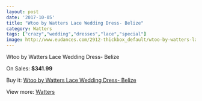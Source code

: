 ```yaml
---
layout: post
date: '2017-10-05'
title: "Wtoo by Watters Lace Wedding Dress- Belize"
category: Watters
tags: ["crazy","wedding","dresses","lace","special"]
image: http://www.eudances.com/2912-thickbox_default/wtoo-by-watters-lace-wedding-dress-belize.jpg
---
```

Wtoo by Watters Lace Wedding Dress- Belize

On Sales: **$341.99**
<a href="https://www.eudances.com/en/watters/1009-wtoo-by-watters-lace-wedding-dress-belize.html"><amp-img layout="responsive" width="600" height="600" src="//www.eudances.com/2912-thickbox_default/wtoo-by-watters-lace-wedding-dress-belize.jpg" alt="Wtoo by Watters Lace Wedding Dress- Belize 0" /></a>
<a href="https://www.eudances.com/en/watters/1009-wtoo-by-watters-lace-wedding-dress-belize.html"><amp-img layout="responsive" width="600" height="600" src="//www.eudances.com/2913-thickbox_default/wtoo-by-watters-lace-wedding-dress-belize.jpg" alt="Wtoo by Watters Lace Wedding Dress- Belize 1" /></a>

Buy it: [Wtoo by Watters Lace Wedding Dress- Belize](https://www.eudances.com/en/watters/1009-wtoo-by-watters-lace-wedding-dress-belize.html "Wtoo by Watters Lace Wedding Dress- Belize")

View more: [Watters](https://www.eudances.com/en/12-watters "Watters")